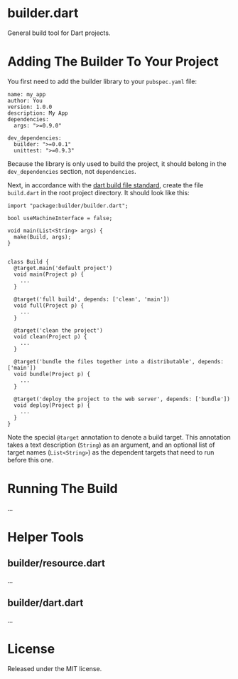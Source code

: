 builder.dart
============

General build tool for Dart projects.


Adding The Builder To Your Project
==================================

You first need to add the builder library to your `pubspec.yaml` file:

    name: my_app
    author: You
    version: 1.0.0
    description: My App
    dependencies:
      args: ">=0.9.0"

    dev_dependencies:
      builder: ">=0.0.1"
      unittest: ">=0.9.3"

Because the library is only used to build the project, it should belong in the
`dev_dependencies` section, not `dependencies`.

Next, in accordance with the [dart build file standard](https://www.dartlang.org/tools/editor/build.html),
create the file `build.dart` in the root project directory.  It should look
like this:

    import "package:builder/builder.dart";

    bool useMachineInterface = false;

    void main(List<String> args) {
      make(Build, args);
    }


    class Build {
      @target.main('default project')
      void main(Project p) {
        ...
      }

      @target('full build', depends: ['clean', 'main'])
      void full(Project p) {
        ...
      }

      @target('clean the project')
      void clean(Project p) {
        ...
      }

      @target('bundle the files together into a distributable', depends: ['main'])
      void bundle(Project p) {
        ...
      }

      @target('deploy the project to the web server', depends: ['bundle'])
      void deploy(Project p) {
        ...
      }
    }

Note the special `@target` annotation to denote a build target.  This annotation
takes a text description (`String`) as an argument, and an optional list of
target names (`List<String>`) as the dependent targets that need to run before
this one.

Running The Build
=================

...


Helper Tools
============


builder/resource.dart
---------------------

...

builder/dart.dart
-----------------

...



License
=======

Released under the MIT license.

